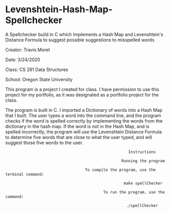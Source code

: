 # Levenshtein-Hash-Map-Spellchecker

A Spellchecker build in C which Implements a Hash Map and Levenshtein's Distance Formula to suggest possible suggestions to misspelled words

Creator: Travis Moret

Date: 3/24/2020

Class: CS 261 Data Structures

School: Oregon State University

This program is a project I created for class. I have permission to use this project for my portfolio, as it was designated as a portfolio project for the class.

The program is built in C. I imported a Dictionary of words into a Hash Map that I built. The user types a word into the command line, and the program checks if the word is spelled correctly by implementing the words from the dictionary in the hash map. If the word is not in the Hash Map, and is spelled incorrectly, the program will use the Levenshtein Distance Formula to determine five words that are close to what the user typed, and will suggest those five words to the user. 


                                                          Instructions
                                                            
                                                       Running the program
                                                       
                                       To compile the program, use the terminal command: 
                                                        
                                                        make spellChecker
                                                        
                                               To run the program, use the command: 
                                                          
                                                         ./spellChecker
                                                           
